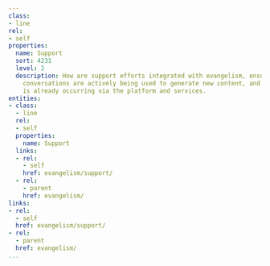```yaml
---
class:
- line
rel:
- self
properties:
  name: Support
  sort: 4231
  level: 2
  description: How are support efforts integrated with evangelism, ensuring that existing
    conversations are actively being used to generate new content, and amplify what
    is already occurring via the platform and services.
entities:
- class:
  - line
  rel:
  - self
  properties:
    name: Support
  links:
  - rel:
    - self
    href: evangelism/support/
  - rel:
    - parent
    href: evangelism/
links:
- rel:
  - self
  href: evangelism/support/
- rel:
  - parent
  href: evangelism/
...
```

